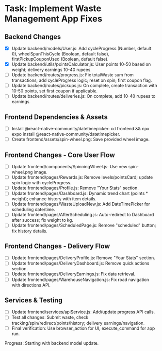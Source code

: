 # Task: Implement Waste Management App Fixes

## Backend Changes
- [x] Update backend/models/User.js: Add cycleProgress (Number, default 0), wheelSpunThisCycle (Boolean, default false), firstPickupCouponUsed (Boolean, default false).
- [x] Update backend/utils/pointsCalculator.js: User points 10-50 based on weight; delivery earnings 10-40 rupees.
- [ ] Update backend/routes/progress.js: Fix totalWaste sum from transactions; add cycleProgress logic; reset on spin; first coupon flag.
- [ ] Update backend/routes/pickups.js: On complete, create transaction with 10-50 points, set first coupon if applicable.
- [ ] Update backend/routes/deliveries.js: On complete, add 10-40 rupees to earnings.

## Frontend Dependencies & Assets
- [ ] Install @react-native-community/datetimepicker: cd frontend && npx expo install @react-native-community/datetimepicker.
- [ ] Create frontend/assets/spin-wheel.png: Save provided wheel image.

## Frontend Changes - Core User Flow
- [ ] Update frontend/components/SpinningWheel.js: Use new spin-wheel.png image.
- [ ] Update frontend/pages/Rewards.js: Remove levels/pointsCard; update spin logic with cycleProgress.
- [ ] Update frontend/pages/Profile.js: Remove "Your Stats" section.
- [ ] Update frontend/pages/Dashboard.js: Dynamic trend chart (points * weight); enhance history with item details.
- [ ] Update frontend/pages/WasteUploadNew.js: Add DateTimePicker for scheduling date/time.
- [ ] Update frontend/pages/AfterScheduling.js: Auto-redirect to Dashboard after success; fix weight to kg.
- [ ] Update frontend/pages/ScheduledPage.js: Remove "scheduled" button; fix history details.

## Frontend Changes - Delivery Flow
- [ ] Update frontend/pages/DeliveryProfile.js: Remove "Your Stats" section.
- [ ] Update frontend/pages/DeliveryDashboard.js: Remove quick actions section.
- [ ] Update frontend/pages/DeliveryEarnings.js: Fix data retrieval.
- [ ] Update frontend/pages/WarehouseNavigation.js: Fix road navigation with directions API.

## Services & Testing
- [ ] Update frontend/services/apiService.js: Add/update progress API calls.
- [ ] Test all changes: Submit waste, check tracking/spin/redirect/points/history; delivery earnings/navigation.
- [ ] Final verification: Use browser_action for UI, execute_command for app run.

Progress: Starting with backend model update.
